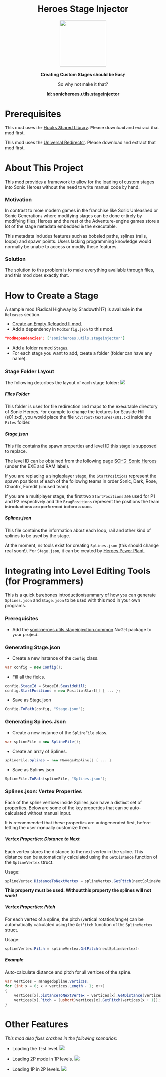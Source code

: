 <div align="center">
	<h1>Heroes Stage Injector</h1>
	<img src="https://i.imgur.com/BjPn7rU.png" width="150" align="center" />
	<br/> <br/>
	<strong>Creating Custom Stages should be Easy<br/></strong>
	<p>So why not make it that?</p>
<b>Id: sonicheroes.utils.stageinjector</b>
</div>

# Prerequisites
This mod uses the [Hooks Shared Library](https://github.com/Sewer56/Reloaded.SharedLib.Hooks).
Please download and extract that mod first.

This mod uses the [Universal Redirector](https://github.com/Reloaded-Project/reloaded.universal.redirector).
Please download and extract that mod first.

# About This Project

This mod provides a framework to allow for the loading of custom stages into Sonic Heroes without the need to write manual code by hand.

### Motivation
In contrast to more modern games in the franchise like Sonic Unleashed or Sonic Generations where modifying stages can be done entirely by modifying files; Heroes and the rest of the Adventure-engine games store a lot of the stage metadata embedded in the executable.

This metadata includes features such as bobsled paths, splines (rails, loops) and spawn points. Users lacking programming knowledge would normally be unable to access or modify these features.

### Solution
The solution to this problem is to make everything available through files, and this mod does exactly that.

# How to Create a Stage

A sample mod (Radical Highway by Shadowth117) is available in the `Releases` section.

- [Create an Empty Reloaded II mod](https://github.com/Reloaded-Project/Reloaded-II/blob/master/Docs/GettingStartedMods.md).
- Add a dependency in `ModConfig.json` to this mod.
```json
"ModDependencies": ["sonicheroes.utils.stageinjector"]
```

- Add a folder named `Stages`.
- For each stage you want to add, create a folder (folder can have any name).

### Stage Folder Layout
The following describes the layout of each stage folder:
![](https://i.imgur.com/ibj2IGV.png)

##### Files Folder
This folder is used for file redirection and maps to the executable directory of Sonic Heroes.
For example to change the textures for Seaside Hill (s01.txd), you would place the file `\dvdroot\textures\s01.txd` inside the `Files` folder.

##### Stage.json
This file contains the spawn properties and level ID this stage is supposed to replace.

The level ID can be obtained from the following page [SCHG: Sonic Heroes](http://info.sonicretro.org/SCHG:Sonic_Heroes/Level_List)  (under the EXE and RAM label).

If you are replacing a singleplayer stage, the `StartPositions` represent the spawn positions of each of the following teams in order Sonic, Dark, Rose, Chaotix, Foredit (unused team).

If you are a multiplayer stage, the first two `StartPositions` are used for P1 and P2 respectively and the `BragPositions` represent the positions the team introductions are performed before a race. 

##### Splines.json
This file contains the information about each loop, rail and other kind of splines to be used by the stage.

At the moment, no tools exist for creating `Splines.json` (this should change real soon!).
For `Stage.json`, it can be created by [Heroes Power Plant](https://github.com/igorseabra4/HeroesPowerPlant).


# Integrating into Level Editing Tools (for Programmers)

This is a quick barebones introduction/summary of how you can generate `Splines.json` and `Stage.json` to be used with this mod in your own programs.

### Prerequisites
- Add the [sonicheroes.utils.stageinjection.common](https://www.nuget.org/packages/SonicHeroes.Utils.StageInjector.Common) NuGet package to your project. 

### Generating Stage.json

- Create a new instance of the `Config` class.
```csharp
var config = new Config();
```

- Fill all the fields.
```csharp
config.StageId = StageId.SeasideHill;
config.StartPositions = new PositionStart[] { ... };
```

- Save as Stage.json
```csharp
Config.ToPath(config, "Stage.json");
```

### Generating Splines.Json
- Create a new instance of the `SplineFile` class.
```csharp
var splineFile = new SplineFile();
```

- Create an array of Splines.
```csharp
splineFile.Splines = new ManagedSpline[] { ... }
```

- Save as Splines.json
```csharp
SplineFile.ToPath(splineFile, "Splines.json");
```

### Splines.json: Vertex Properties
Each of the spline vertices inside Splines.json have a distinct set of properties.
Below are some of the key properties that can be auto-calculated without manual input.

It is recommended that these properties are autogenerated first, before letting the user manually customize them.

##### Vertex Properties: Distance to Next
Each vertex stores the distance to the next vertex in the spline. This distance can be automatically calculated using the `GetDistance` function of the `SplineVertex` struct.

Usage: 
```csharp
splineVertex.DistanceToNextVertex = splineVertex.GetPitch(nextSplineVertex);
```

**This property must be used. Without this property the splines will not work!**

##### Vertex Properties: Pitch
For each vertex of a spline, the pitch (vertical rotation/angle) can be automatically calculated using the `GetPitch` function of the `SplineVertex` struct.

Usage: 
```csharp
splineVertex.Pitch = splineVertex.GetPitch(nextSplineVertex);
```

##### Example

Auto-calculate distance and pitch for all vertices of the spline.
```csharp
var vertices = managedSpline.Vertices;
for (int x = 0; x < vertices.Length - 1; x++)
{
    vertices[x].DistanceToNextVertex = vertices[x].GetDistance(vertices[x + 1]);
    vertices[x].Pitch = (ushort)vertices[x].GetPitch(vertices[x + 1]);
}
```

# Other Features

*This mod also fixes crashes in the following scenarios:*

- Loading the Test level.
![](https://cdn.discordapp.com/attachments/317475533321404416/613059388252487719/unknown.png)

- Loading 2P mode in 1P levels.
![](https://cdn.discordapp.com/attachments/317475533321404416/613058385771757578/Tsonic_win_bnalZlSPEU.png)

- Loading 1P in 2P levels.
![](https://cdn.discordapp.com/attachments/317475533321404416/613064695171252224/unknown.png)

```

```